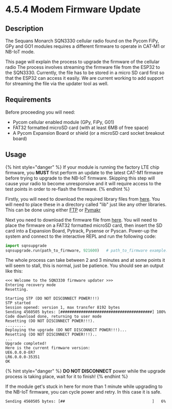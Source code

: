 # 4.5.4 Modem Firmware Update

## Description

The Sequans Monarch SQN3330 cellular radio found on the Pycom FiPy, GPy and GO1 modules requires a different firmware to operate in CAT-M1 or NB-IoT mode.

This page will explain the process to upgrade the firmware of the cellular radio The process involves streaming the firmware file from the ESP32 to the SQN3330. Currently, the file has to be stored in a micro SD card first so that the ESP32 can access it easily. We are current working to add support for streaming the file via the updater tool as well.

## Requirements

Before proceeding you will need:

* Pycom cellular enabled module \(GPy, FiPy, G01\)
* FAT32 formatted microSD card \(with at least 6MB of free space\)
* A Pycom Expansion Board or shield \(or a microSD card socket breakout board\)

## Usage

{% hint style="danger" %}
If your module is running the factory LTE chip firmware, you **MUST** first perform an update to the latest CAT-M1 firmware before trying to upgrade to the NB-IoT firmware. Skipping this step will cause your radio to become unresponsive and it will require access to the test points in order to re-flash the firmware.
{% endhint %}

Firstly, you will need to download the required library files from [here](https://github.com/pycom/pycom-libraries/tree/master/lib/sqnsupgrade). You will need to place these in a directory called "lib" just like any other libraries. This can be done using either [FTP](https://github.com/pycom/pycom-docs/tree/37661883902849b1a931ee273a23ae8e0f3d773e/chapter/gettingstarted/programming/FTP.html) or [Pymakr](../../1.-getting-started/programming/first_project.md)

Next you need to download the firmware file from [here](https://software.pycom.io/downloads/sequans.html). You will need to place the firmware on a FAT32 formatted microSD card, then insert the SD card into a Expansion Board, Pytrack, Pysense or Pyscan. Power-up the system and connect to the interactive REPL and run the following code:

```python
import sqnsupgrade
sqnsupgrade.run(path_to_firmware, 921600)   # path_to_firmware example: '/sd/FIPY_NB1_35351.dup'
```

The whole process can take between 2 and 3 minutes and at some points it will seem to stall, this is normal, just be patience. You should see an output like this:

```text
<<< Welcome to the SQN3330 firmware updater >>>
Entering recovery mode
Resetting.

Starting STP (DO NOT DISCONNECT POWER!!!)
STP started
Session opened: version 1, max transfer 8192 bytes
Sending 4560505 bytes: [########################################] 100%
Code download done, returning to user mode
Resetting (DO NOT DISCONNECT POWER!!!).
.........
Deploying the upgrade (DO NOT DISCONNECT POWER!!!)...
Resetting (DO NOT DISCONNECT POWER!!!)..
...
Upgrade completed!
Here is the current firmware version:
UE6.0.0.0-ER7
LR6.0.0.0-35351
OK
```

{% hint style="danger" %}
**DO NOT DISCONNECT** power while the upgrade process is taking place, wait for it to finish!
{% endhint %}

If the module get's stuck in here for more than 1 minute while upgrading to the NB-IoT firmware, you can cycle power and retry. In this case it is safe.

```text
Sending 4560505 bytes: [##                                      ]   6%
```

